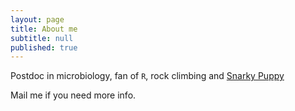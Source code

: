 ```yaml
---
layout: page
title: About me
subtitle: null
published: true
---
```



Postdoc in microbiology, fan of `R`, rock climbing and [Snarky Puppy](http://www.snarkypuppy.com)

Mail me if you need more info.
